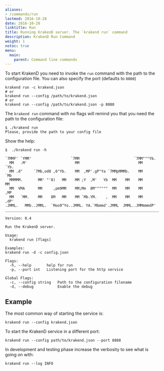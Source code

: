 ```yaml
---
aliases:
- /commands/run
lastmod: 2016-10-28
date: 2016-10-28
linktitle: Run
title: Running KrakenD server. The `krakend run` command
description: KrakenD Run Command
weight: 1
notoc: true
menu:
  main:
    parent: Command line commands
---
```


To start KrakenD you need to invoke the `run` command with the path to the configuration file. You
can also specify the port (defaults to `8080`)

    krakend run -c krakend.json
    # or
    krakend run --config /path/to/krakend.json
    # or
    krakend run --config /path/to/krakend.json -p 8080

The `krakend run` command with no flags will remind you that you need the path to the configuration file:

    $ ./krakend run
    Please, provide the path to your config file

Show the help:

    $  ./krakend run -h

    `7MMF' `YMM'                  `7MM                         `7MM"""Yb.
      MM   .M'                      MM                           MM    `Yb.
      MM .d"     `7Mb,od8 ,6"Yb.    MM  ,MP'.gP"Ya `7MMpMMMb.    MM     `Mb
      MMMMM.       MM' "'8)   MM    MM ;Y  ,M'   Yb  MM    MM    MM      MM
      MM  VMA      MM     ,pm9MM    MM;Mm  8M""""""  MM    MM    MM     ,MP
      MM   `MM.    MM    8M   MM    MM `Mb.YM.    ,  MM    MM    MM    ,dP'
    .JMML.   MMb..JMML.  `Moo9^Yo..JMML. YA.`Mbmmd'.JMML  JMML..JMMmmmdP'
    _______________________________________________________________________

    Version: 0.4

    Run the KrakenD server.

    Usage:
      krakend run [flags]

    Examples:
    krakend run -d -c config.json

    Flags:
      -h, --help       help for run
      -p, --port int   Listening port for the http service

    Global Flags:
      -c, --config string   Path to the configuration filename
      -d, --debug           Enable the debug



## Example
The most common way of starting the service is:

    krakend run --config krakend.json

To start the KrakenD service in a different port:

    krakend run --config path/to/krakend.json --port 8888

In development and testing phase increase the verbosity to see what is going on with:

    krakend run --log INFO